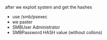 after we exploit system and get the hashes 
- use /smb/psexec
- we paster 
- SMBUser Administrator
- SMBPassword HASH value (without collons)
